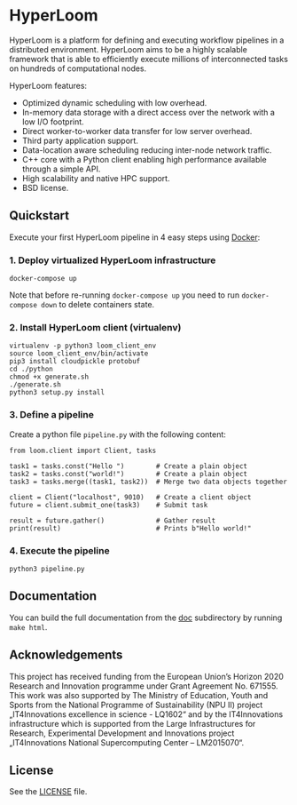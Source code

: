 # HyperLoom

HyperLoom is a platform for defining and executing workflow pipelines in a distributed environment. HyperLoom aims to be a highly scalable framework that is able to efficiently execute millions of interconnected tasks on hundreds of computational nodes.

HyperLoom features:

  * Optimized dynamic scheduling with low overhead.
  * In-memory data storage with a direct access over the network with a low I/O footprint.
  * Direct worker-to-worker data transfer for low server overhead.
  * Third party application support.
  * Data-location aware scheduling reducing inter-node network traffic.
  * C++ core with a Python client enabling high performance available through a simple API.
  * High scalability and native HPC support.
  * BSD license.

## Quickstart

Execute your first HyperLoom pipeline in 4 easy steps using [Docker](https://docs.docker.com/):

### 1. Deploy virtualized HyperLoom infrastructure

```
docker-compose up
```

Note that before re-running `docker-compose up` you need to run `docker-compose down` to delete containers state.

### 2. Install HyperLoom client (virtualenv)

```
virtualenv -p python3 loom_client_env
source loom_client_env/bin/activate
pip3 install cloudpickle protobuf
cd ./python
chmod +x generate.sh
./generate.sh
python3 setup.py install
```

### 3. Define a pipeline

Create a python file `pipeline.py` with the following content:

```
from loom.client import Client, tasks

task1 = tasks.const("Hello ")        # Create a plain object
task2 = tasks.const("world!")        # Create a plain object
task3 = tasks.merge((task1, task2))  # Merge two data objects together

client = Client("localhost", 9010)   # Create a client object
future = client.submit_one(task3)    # Submit task

result = future.gather()             # Gather result
print(result)                        # Prints b"Hello world!"
```

### 4. Execute the pipeline

```
python3 pipeline.py
```

## Documentation

You can build the full documentation from the [doc](./doc) subdirectory by running `make html`.

## Acknowledgements

This project has received funding from the European Union’s Horizon 2020 Research and Innovation programme under Grant Agreement No. 671555. This work was also supported by The Ministry of Education, Youth and Sports from the National Programme of Sustainability (NPU II) project „IT4Innovations excellence in science - LQ1602“ and by the IT4Innovations infrastructure which is supported from the Large Infrastructures for Research, Experimental Development and Innovations project „IT4Innovations National Supercomputing Center – LM2015070“.

## License

See the [LICENSE](./LICENSE) file.

